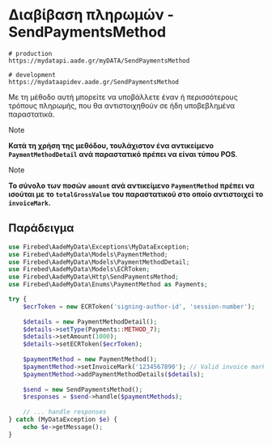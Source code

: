 # Διαβίβαση πληρωμών - SendPaymentsMethod

```shell
# production
https://mydatapi.aade.gr/myDATA/SendPaymentsMethod

# development
https://mydataapidev.aade.gr/SendPaymentsMethod
```

Με τη μέθοδο αυτή μπορείτε να υποβάλλετε έναν ή περισσότερους τρόπους
πληρωμής, που θα αντιστοιχηθούν σε ήδη υποβεβλημένα παραστατικά.

> [!NOTE]
> **Κατά τη χρήση της μεθόδου, τουλάχιστον ένα αντικείμενο `PaymentMethodDetail`
> ανά παραστατικό πρέπει να είναι τύπου POS**.

> [!NOTE]
> **Το σύνολο των ποσών `amount` ανά αντικείμενο `PaymentMethod` πρέπει να 
> ισούται με το `totalGrossValue` του παραστατικού στο οποίο αντιστοιχεί το
> `invoiceMark`.**

## Παράδειγμα

```php
use Firebed\AadeMyData\Exceptions\MyDataException;
use Firebed\AadeMyData\Models\PaymentMethod;
use Firebed\AadeMyData\Models\PaymentMethodDetail;
use Firebed\AadeMyData\Models\ECRToken;
use Firebed\AadeMyData\Http\SendPaymentsMethod;
use Firebed\AadeMyData\Enums\PaymentMethod as Payments;

try {
    $ecrToken = new ECRToken('signing-author-id', 'session-number');
    
    $details = new PaymentMethodDetail();
    $details->setType(Payments::METHOD_7);
    $details->setAmount(1000);
    $details->setECRToken($ecrToken);
    
    $paymentMethod = new PaymentMethod();
    $paymentMethod->setInvoiceMark('1234567890'); // Valid invoice mark
    $paymentMethod->addPaymentMethodDetails($details);
    
    $send = new SendPaymentsMethod();
    $responses = $send->handle($paymentMethods);
    
    // ... handle responses
} catch (MyDataException $e) {
    echo $e->getMessage();
}
```